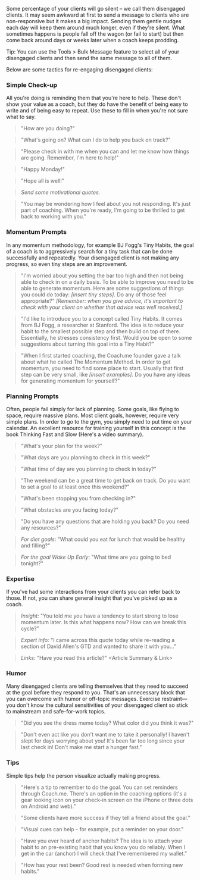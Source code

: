 Some percentage of your clients will go silent – we call them disengaged clients. It may seem awkward at first to send a message to clients who are non-responsive but it makes a big impact. Sending them gentle nudges each day will keep them around much longer, even if they're silent. What sometimes happens is people fall off the wagon (or fail to start) but then come back around days or weeks later when a coach keeps prodding.

Tip: You can use the  Tools > Bulk Message feature to select all of your disengaged clients and then send the same message to all of them.

Below are some tactics for re-engaging disengaged clients:

### Simple Check-up

All you're doing is reminding them that you're here to help. These don't show your value as a coach, but they do have the benefit of being easy to write and of being easy to repeat. Use these to fill in when you're not sure what to say.

>"How are you doing?"

>"What's going on? What can I do to help you back on track?"

>"Please check in with me when you can and let me know how things are going. Remember, I'm here to help!"

>"Happy Monday!"

>"Hope all is well!"

>_Send some motivational quotes._

>"You may be wondering how I feel about you not responding. It's just part of coaching. When you're ready, I'm going to be thrilled to get back to working with you."

### Momentum Prompts

In any momentum methodology, for example BJ Fogg's Tiny Habits, the goal of a coach is to aggressively search for a tiny task that can be done successfully and repeatedly. Your disengaged client is not making any progress, so even tiny steps are an improvement.

>"I'm worried about you setting the bar too high and then not being able to check in on a daily basis. To be able to improve you need to be able to generate momentum. Here are some suggestions of things you could do today: _[insert tiny steps]_. Do any of those feel appropriate?" _[Remember: when you give advice, it's important to check with your client on whether that advice was well received.]_

>"I'd like to introduce you to a concept called Tiny Habits. It comes from BJ Fogg, a researcher at Stanford. The idea is to reduce your habit to the smallest possible step and then build on top of there. Essentially, he stresses consistency first. Would you be open to some suggestions about turning this goal into a Tiny Habit?"

>"When I first started coaching, the Coach.me founder gave a talk about what he called The Momentum Method. In order to get momentum, you need to find some place to start. Usually that first step can be very small, like _[insert examples]_. Do you have any ideas for generating momentum for yourself?"

### Planning Prompts

Often, people fail simply for lack of planning. Some goals, like flying to space, require massive plans. Most client goals, however, require very simple plans. In order to go to the gym, you simply need to put time on your calendar. An excellent resource for training yourself in this concept is the book  Thinking Fast and Slow (Here's a   video summary).

>"What's your plan for the week?"

>"What days are you planning to check in this week?"

>"What time of day are you planning to check in today?"

>"The weekend can be a great time to get back on track. Do you want to set a goal to <insert goal name> at least once this weekend?"

>"What's been stopping you from checking in?"

>"What obstacles are you facing today?"

>"Do you have any questions that are holding you back? Do you need any resources?"

>_For diet goals_: "What could you eat for lunch that would be healthy and filling?"

>_For the goal Wake Up Early_: "What time are you going to bed tonight?"

### Expertise

If you've had some interactions from your clients you can refer back to those. If not, you can share general insight that you've picked up as a coach.

>_Insight:_ "You told me you have a tendency to start strong to lose momentum later. Is this what happens now? How can we break this cycle?"

>_Expert info:_ "I came across this quote today while re-reading a section of David Allen's GTD and wanted to share it with you..."

>_Links:_ "Have you read this article?" <Article Summary & Link>

### Humor

Many disengaged clients are telling themselves that they need to succeed at the goal before they respond to you. That's an unnecessary block that you can overcome with humor or off-topic messages. Exercise restraint—you don't know the cultural sensitivities of your disengaged client so stick to mainstream and safe-for-work topics. 

>"Did you see the dress meme today? What color did you think it was?"

>"Don't even act like you don't want me to take it personally! I haven't slept for days worrying about you!  It's been far too long since your last check in! Don't make me start a hunger fast."

### Tips

Simple tips help the person visualize actually making progress.

>"Here's a tip to remember to do the goal. You can set reminders through Coach.me. There's an option in the coaching options (it's a gear looking icon on your check-in screen on the iPhone or three dots on Android and web)."

>"Some clients have more success if they tell a friend about the goal."

>"Visual cues can help - for example, put a reminder on your door."

>"Have you ever heard of anchor habits? The idea is to attach your habit to an pre-existing habit that you know you do reliably. When I get in the car (anchor) I will check that I've remembered my wallet."

>"How has your rest been? Good rest is needed when forming new habits."